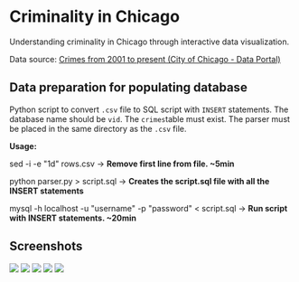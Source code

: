 # Criminality in Chicago
Understanding criminality in Chicago through interactive data visualization.

Data source: <a href="https://data.cityofchicago.org/Public-Safety/Crimes-2001-to-present/ijzp-q8t2">Crimes from 2001 to present (City of Chicago - Data Portal)</a>

## Data preparation for populating database

Python script to convert `.csv` file to SQL script with `INSERT` statements.
The database name should be `vid`.
The `crimes`table must exist.
The parser must be placed in the same directory as the `.csv` file.

**Usage:**

sed -i -e "1d" rows.csv -> **Remove first line from file. ~5min**

python parser.py > script.sql -> **Creates the script.sql file with all the INSERT statements**

mysql -h localhost -u "username" -p "password" < script.sql -> **Run script with INSERT statements. ~20min**

## Screenshots

<img src="https://dl.dropboxusercontent.com/u/2937374/GitHub%20Images/idv/1.png"/>
<img src="https://dl.dropboxusercontent.com/u/2937374/GitHub%20Images/idv/2.png"/>
<img src="https://dl.dropboxusercontent.com/u/2937374/GitHub%20Images/idv/3.png"/>
<img src="https://dl.dropboxusercontent.com/u/2937374/GitHub%20Images/idv/4.png"/>
<img src="https://dl.dropboxusercontent.com/u/2937374/GitHub%20Images/idv/5.png"/>
